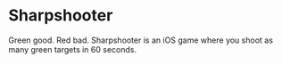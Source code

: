 # Sharpshooter

Green good. Red bad. Sharpshooter is an iOS game where you shoot as many green targets in 60 seconds.
